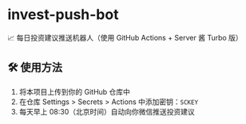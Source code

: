 # invest-push-bot

📈 每日投资建议推送机器人（使用 GitHub Actions + Server 酱 Turbo 版）

## 🛠️ 使用方法

1. 将本项目上传到你的 GitHub 仓库中
2. 在仓库 Settings > Secrets > Actions 中添加密钥：`SCKEY`
3. 每天早上 08:30（北京时间）自动向你微信推送投资建议